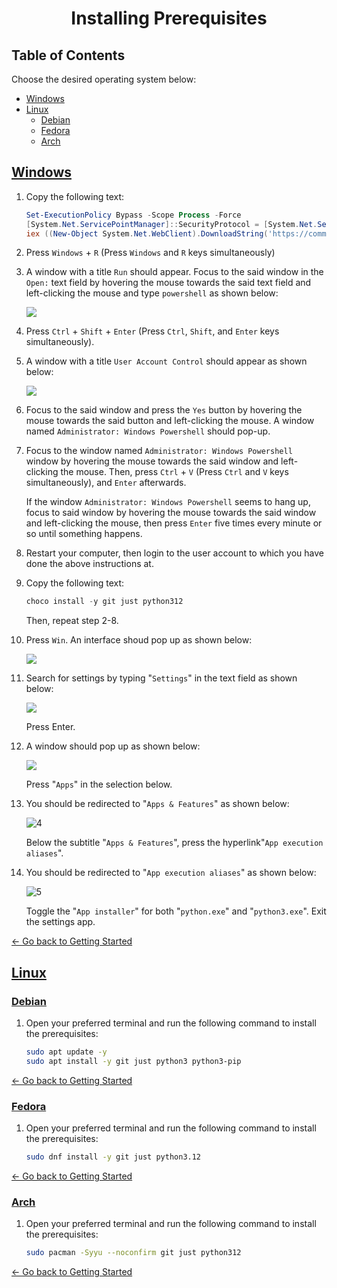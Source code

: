 <h1 align="center" style="font-weight: bold">
    Installing Prerequisites
</h1>

<div class="toc">
    <h2 id="toc"><b><a href="#toc">Table of Contents</a></b></h2>
    <p>Choose the desired operating system below:</p>
    <ul>
        <li><a href="#windows">Windows</a></li>
        <li>
            <a href="#linux">Linux</a>
            <ul>
                <li><a href="#linux-debian">Debian</a></li>
                <li><a href="#linux-fedora">Fedora</a></li>
                <li><a href="#linux-arch">Arch</a></li>
            </ul>
        </li>
    </ul>
</div>

<h2 id="windows"><a href="#windows">Windows</a></h2>

1. Copy the following text:

    ```ps1
    Set-ExecutionPolicy Bypass -Scope Process -Force
    [System.Net.ServicePointManager]::SecurityProtocol = [System.Net.ServicePointManager]::SecurityProtocol -bor 3072
    iex ((New-Object System.Net.WebClient).DownloadString('https://community.chocolatey.org/install.ps1'))
    ```

2. Press `Windows` + `R` (Press `Windows` and `R` keys simultaneously)

3. A window with a title `Run` should appear. Focus to the said window in the `Open:` text field by hovering the mouse towards the said text field and left-clicking the mouse and type `powershell` as shown below:

    ![](/docs/assets/images/run_box_ps.png)

4. Press `Ctrl` + `Shift` + `Enter` (Press `Ctrl`, `Shift`, and `Enter` keys simultaneously).

5. A window with a title `User Account Control` should appear as shown below:

    ![](/docs/assets/images/UAC_ps.png)

6. Focus to the said window and press the `Yes` button by hovering the mouse towards the said button and left-clicking the mouse. A window named `Administrator: Windows Powershell` should pop-up.

7. Focus to the window named `Administrator: Windows Powershell` window by hovering the mouse towards the said window and left-clicking the mouse. Then, press `Ctrl` + `V` (Press `Ctrl` and `V` keys simultaneously), and `Enter` afterwards.

    If the window `Administrator: Windows Powershell` seems to hang up, focus to said window by hovering the mouse towards the said window and left-clicking the mouse, then press `Enter` five times every minute or so until something happens.

8. Restart your computer, then login to the user account to which you have done the above instructions at.

9. Copy the following text:

    ```ps1
    choco install -y git just python312
    ```

    Then, repeat step 2-8.

11. Press `Win`. An interface shoud pop up as shown below:

    ![](/docs/assets/images/prerequisites/python/windows/1.png)

12. Search for settings by typing "`Settings`" in the text field as shown below:

    ![](/docs/assets/images/prerequisites/python/windows/2.png)
    
    Press Enter.

13. A window should pop up as shown below:

    ![](/docs/assets/images/prerequisites/python/windows/3.png)
    
    Press "`Apps`" in the selection below.

14. You should be redirected to "`Apps & Features`" as shown below:

    ![4](/docs/assets/images/prerequisites/python/windows/4.png)
    
    Below the subtitle "`Apps & Features`", press the hyperlink"`App execution aliases`".

15. You should be redirected to "`App execution aliases`" as shown below:

    ![5](/docs/assets/images/prerequisites/python/windows/5.png)

    Toggle the "`App installer`" for both "`python.exe`" and "`python3.exe`". Exit the settings app.

[<- Go back to Getting Started](./getting-started.md#windows)

<h2 id="linux"><a href="#linux">Linux</a></h2>

<h3 id="linux-debian"><a href="#linux-debian">Debian</a></h3>

1. Open your preferred terminal and run the following command to install the prerequisites:

    ```sh
    sudo apt update -y
    sudo apt install -y git just python3 python3-pip
    ```

[<- Go back to Getting Started](./getting-started.md#linux)

<h3 id="linux-fedora"><a href="#linux-fedora">Fedora</a></h3>

1. Open your preferred terminal and run the following command to install the prerequisites:

    ```sh
    sudo dnf install -y git just python3.12
    ```

[<- Go back to Getting Started](./getting-started.md#linux)

<h3 id="linux-arch"><a href="#linux-arch">Arch</a></h3>

1. Open your preferred terminal and run the following command to install the prerequisites:

    ```sh
    sudo pacman -Syyu --noconfirm git just python312
    ```

[<- Go back to Getting Started](./getting-started.md#linux)
